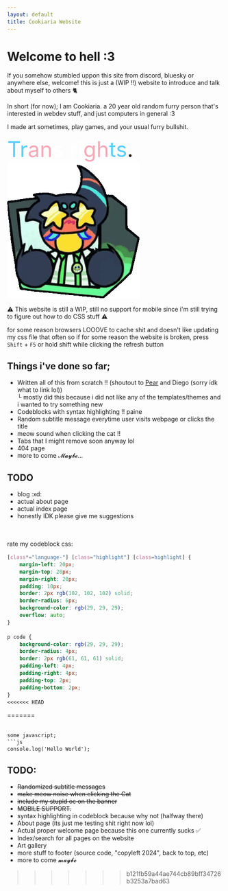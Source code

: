 ```yaml
---
layout: default
title: Cookiaria Website
---
```

<div class="centerpls">
    <h1> Welcome to hell :3</h1>
</div>

If you somehow stumbled uppon this site from discord, bluesky or anywhere else, welcome! this is just a (WIP !!) website to introduce and talk about myself to others 🐈

In short (for now); I am Cookiaria. a 20 year old random furry person that's interested in webdev stuff, and just computers in general :3 <br>

I made art sometimes, play games, and your usual furry bullshit.
<div class="centerpls" style="font-size: 50px;">
<span style="color: #5BCEFA;">Tr</span><span style="color: #F5A9B8;">an</span><span style="color: #FFFFFF;">s ri</span><span style="color: #F5A9B8;">gh</span><span style="color: #5BCEFA;">ts</span>.
</div>

<img src="assets/gregoriah/excited.gif" class="centered resized">

⚠ This website is still a WIP, still no support for mobile since i'm still trying to figure out how to do CSS stuff ⚠

for some reason browsers LOOOVE to cache shit and doesn't like updating my css file that often so if for some reason the website is broken, press `Shift` + `F5` or hold shift while clicking the refresh button


## Things i've done so far;
- Written all of this from scratch !! (shoutout to <a href="https://github.com/PearOrchards" class="links">Pear</a> and Diego (sorry idk what to link lol))<br>
└ mostly did this because i did not like any of the templates/themes and i wanted to try something new
- Codeblocks with syntax highlighting ‼ paine
- Random subtitle message everytime user visits webpage or clicks the title
- meow sound when clicking the cat !! 
- Tabs that I might remove soon anyway lol
- 404 page
- more to come 𝓜𝓪𝔂𝓫𝓮...

## TODO
- blog :xd:
- actual about page
- actual index page
- honestly IDK please give me suggestions

<br>
<br>
rate my codeblock css:

```css
[class*="language-"] [class="highlight"] [class=highlight] {
    margin-left: 20px;
    margin-top: 20px;
    margin-right: 20px;
    padding: 10px;
    border: 2px rgb(102, 102, 102) solid;
    border-radius: 6px;
    background-color: rgb(29, 29, 29);
    overflow: auto;
}

p code {
    background-color: rgb(29, 29, 29);
    border-radius: 4px;
    border: 2px rgb(61, 61, 61) solid;
    padding-left: 4px;
    padding-right: 4px;
    padding-top: 2px;
    padding-bottom: 2px;
}
<<<<<<< HEAD
```
=======
```

some javascript;
```js
console.log('Hello World');
```

## TODO: 
- ~~Randomized subtitle messages~~
- ~~make meow noise when clicking the Cat~~
- ~~include my stupid oc on the banner~~
- ~~MOBILE SUPPORT.~~
- syntax highlighting in codeblock because why not (halfway there)
- About page (its just me testing shit right now lol)
- Actual proper welcome page because this one currently sucks ✅
- Index/search for all pages on the website 
- Art gallery
- more stuff to footer (source code, "copyleft 2024", back to top, etc)
- more to come 𝓶𝓪𝔂𝓫𝓮
>>>>>>> b121fb59a44ae744cb89bff34726b3253a7bad63
